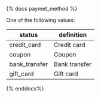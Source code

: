 {% docs paymet_method %}

One of the following values: 

| status            | definition                                       |
|-------------------|--------------------------------------------------|
| credit_card       | Credit card                                      |
| coupon            | Coupon                                           |
| bank_transfer     | Bank transfer                                    |
| gift_card         | Gift card                                        |

{% enddocs%}
